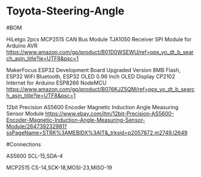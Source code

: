 # Toyota-Steering-Angle

#BOM

HiLetgo 2pcs MCP2515 CAN Bus Module TJA1050 Receiver SPI Module for Arduino AVR 
https://www.amazon.com/gp/product/B01D0WSEWU/ref=ppx_yo_dt_b_search_asin_title?ie=UTF8&psc=1

MakerFocus ESP32 Development Board Upgraded Version 8MB Flash, ESP32 WiFi Bluetooth, ESP32 OLED 0.96 Inch OLED Display CP2102 Internet for Arduino ESP8266 NodeMCU 
https://www.amazon.com/gp/product/B076KJZ5QM/ref=ppx_yo_dt_b_search_asin_title?ie=UTF8&psc=1

12bit Precision AS5600 Encoder Magnetic Induction Angle Measuring Sensor Module
https://www.ebay.com/itm/12bit-Precision-AS5600-Encoder-Magnetic-Induction-Angle-Measuring-Sensor-Module/264739232981?ssPageName=STRK%3AMEBIDX%3AIT&_trksid=p2057872.m2749.l2649



#Connections

AS5600
SCL-15,SDA-4

MCP2515
CS-14,SCK-18,MOSI-23,MISO-19
